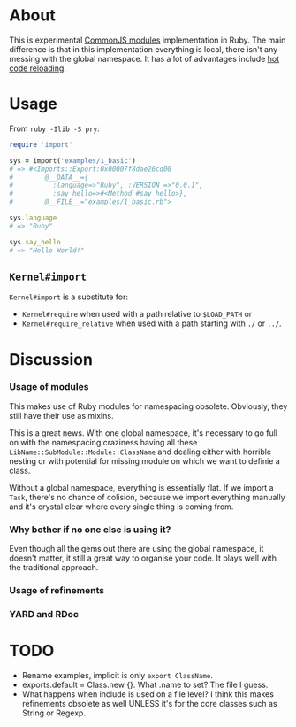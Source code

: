 # About

This is experimental [CommonJS modules](http://wiki.commonjs.org/wiki/Modules) implementation in Ruby. The main difference is that in this implementation everything is local, there isn't any messing with the global namespace. It has a lot of advantages include [hot code reloading](http://romeda.org/blog/2010/01/hot-code-loading-in-nodejs.html).

# Usage

From `ruby -Ilib -S pry`:

```ruby
require 'import'

sys = import('examples/1_basic')
# => #<Imports::Export:0x00007f8dae26cd00
#        @__DATA__={
#          :language=>"Ruby", :VERSION_=>"0.0.1",
#          :say_hello=>#<Method #say_hello>},
#        @__FILE__="examples/1_basic.rb">

sys.language
# => "Ruby"

sys.say_hello
# => "Hello World!"
```

## `Kernel#import`

`Kernel#import` is a substitute for:

- `Kernel#require` when used with a path relative to `$LOAD_PATH` or
- `Kernel#require_relative` when used with a path starting with `./` or `../`.

# Discussion

### Usage of modules

This makes use of Ruby modules for namespacing obsolete. Obviously, they still have their use as mixins.

This is a great news. With one global namespace, it's necessary to go full on with the namespacing craziness having all these `LibName::SubModule::Module::ClassName` and dealing either with horrible nesting or with potential for missing module on which we want to definie a class.

Without a global namespace, everything is essentially flat. If we import a `Task`, there's no chance of colision, because we import everything manually and it's crystal clear where every single thing is coming from.

### Why bother if no one else is using it?

Even though all the gems out there are using the global namespace, it doesn't matter, it still a great way to organise your code. It plays well with the traditional approach.

### Usage of refinements

### YARD and RDoc

# TODO

- Rename examples, implicit is only `export ClassName`.
- exports.default = Class.new {}. What .name to set? The file I guess.
- What happens when include is used on a file level? I think this makes refinements obsolete as well UNLESS it's for the core classes such as String or Regexp.
